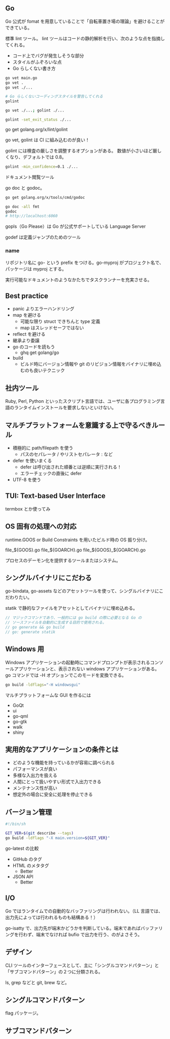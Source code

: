 ## Go

Go 公式が fomat を用意していることで「自転車置き場の理論」を避けることができている。

標準 lint ツール。
lint ツールはコードの静的解析を行い、次のような点を指摘してくれる。

- コード上でバグが発生しそうな部分
- スタイルがふぞろいな点
- Go らしくない書き方

``` sh
go vet main.go
go vet .
go vet ./...

# Go らしくないコーディングスタイルを警告してくれる
golint

go vet ./...; golint ./...

golint -set_exit_status ./...
```

go get golang.org/x/lint/golint

go vet, golint は CI に組み込むのが良い！

golint には検査の厳しさを調整するオプションがある。
数値が小さいほど厳しくなり、デフォルトでは 0.8。

``` sh
golint -min_confidence=0.1 ./...
```

ドキュメント閲覧ツール

go doc と godoc。

``` sh
go get golang.org/x/tools/cmd/godoc

go doc -all fmt
godoc
# http://localhost:6060
```

gopls（Go Please）は Go が公式サポートしている Language Server 

godef は定義ジャンプのためのツール

### name

リポジトリ名に go- という prefix をつける。go-myproj がプロジェクト名で、パッケージは myproj とする。

実行可能なドキュメントのようなかたちでタスクランナーを充実させる。


## Best practice

- panic よりエラーハンドリング
- map を避ける
    - 可能な限り struct できちんと type 定義
    - map はスレッドセーフではない
- reflect を避ける
- 継承より委譲
- go のコードを読もう
    - ghq get golang/go
- build
    - ビルド時にバージョン情報や git のリビジョン情報をバイナリに埋め込むのも良いテクニック



## 社内ツール

Ruby, Perl, Python といったスクリプト言語では、ユーザに各プログラミング言語のランタイムインストールを要求しないといけない。

## マルチプラットフォームを意識する上で守るべきルール
- 積極的に path/filepath を使う
    - パスのセパレータ / やリストセパレータ : など
- defer を使いまくる
    - defer は呼び出された順番とは逆順に実行される！
    - エラーチェックの直後に defer
- UTF-8 を使う

## TUI: Text-based User Interface
termbox とか使ってみ

## OS 固有の処理への対応

runtime.GOOS or Build Constraints を用いたビルド時の OS 振り分け。

file_${GOOS}.go
file_${GOARCH}.go
file_${GOOS}_${GOARCH}.go

プロセスのデーモン化を提供するツールまたはシステム。

## シングルバイナリにこだわる

go-bindata, go-assets などのアセットツールを使って、シングルバイナリにこだわりたい。

statik で静的なファイルをアセットとしてバイナリに埋め込める。

``` go
// マジックコマンドであり、一般的には go build の際に必要となる Go の
// ソースファイルを自動的に生成する目的で使用される。
// go generate && go build
// go: generate statik
```

## Windows 用

Windows アプリケーションの起動時にコマンドプロンプトが表示されるコンソールアプリケーションと、表示されない windows アプリケーションがある。
go コマンドでは -H オプションでこのモードを変換できる。

``` sh
go build -ldflags="-H windowsgui"
```

マルチプラットフォームな GUI を作るには

- GoQt
- ui
- go-qml
- go-gtk
- walk
- shiny


## 実用的なアプリケーションの条件とは
- どのような機能を持っているかが容易に調べられる
- パフォーマンスが良い
- 多様な入出力を扱える
- 人間にとって扱いやすい形式で入出力できる
- メンテナンス性が高い
- 想定外の場合に安全に処理を停止できる


## バージョン管理

``` sh
#!/bin/sh

GIT_VER=$(git describe --tags)
go build -ldflags "-X main.version=${GIT_VER}"
```

go-latest の比較

- GitHub のタグ
- HTML のメタタグ
    - Better
- JSON API
    - Better


## I/O

Go ではランタイムでの自動的なバッファリングは行われない。（LL 言語では、出力先によっては行われるものも結構ある！）

go-isatty で、出力先が端末かどうかを判断している。端末であればバッファリングを行わず、端末でなければ bufio で出力を行う、のがよさそう。



## デザイン

CLI ツールのインターフェースとして、主に「シングルコマンドパターン」と「サブコマンドパターン」の２つに分類される。

ls, grep などと git, brew など。

## シングルコマンドパターン
flag パッケージ。

## サブコマンドパターン





